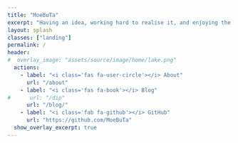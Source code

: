 ```yaml
---
title: "MoeBuTa"
excerpt: "Having an idea, working hard to realise it, and enjoying the feeling of happiness."
layout: splash
classes: ["landing"]
permalink: /
header:
#  overlay_image: "assets/source/image/home/lake.png"
  actions:
    - label: "<i class='fas fa-user-circle'></i> About"
      url: "/about"
    - label: "<i class='fas fa-book'></i> Blog"
#      url: "/dip"
      url: "/blog/"
    - label: "<i class='fab fa-github'></i> GitHub"
      url: "https://github.com/MoeBuTa"
  show_overlay_excerpt: true
---
```


[//]: # (### Extra links {#links})

[//]: # ()
[//]: # ()
[//]: # ()
[//]: # (My [<i class='fab fa-linkedin'></i> LinkedIn]&#40;https://www.linkedin.com/in/wenxiao-zhang-a0801b206/&#41;, where I network with people.)

[//]: # ()
[//]: # (My [<i class='fab fa-facebook'></i> Facebook]&#40;https://www.facebook.com/profile.php?id=100027407554241&#41;, where I connect with friends.)

[//]: # ()
[//]: # (My [<i class='fa-brands fa-bilibili'></i> Bilibili]&#40;https://space.bilibili.com/198297428?spm_id_from=333.1007.0.0&#41;, where I post videos and previously watched anime.)

[//]: # ()
[//]: # (My [<i class='fab fa-fw fa-steam'></i> Steam]&#40;https://steamcommunity.com/profiles/76561198096855078/&#41;, where I play games.)

[//]: # (- And [<i class="fas fa-fw fa-globe-americas"></i> my friends' websites]&#40;{{ "/friends/" | relative_url }}&#41;.)

<script type="text/javascript">document.getElementById('page-title').insertAdjacentHTML('beforebegin', '<img src="/assets/source/image/avatar/avatar.png" alt="MoeBuTa" class="avatar" itemprop="source" />');</script>
